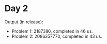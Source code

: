 # Day 2
Output (in release):
* Problem 1: 2187380, completed in 46 us.
* Problem 2: 2086357770, completed in 43 us.